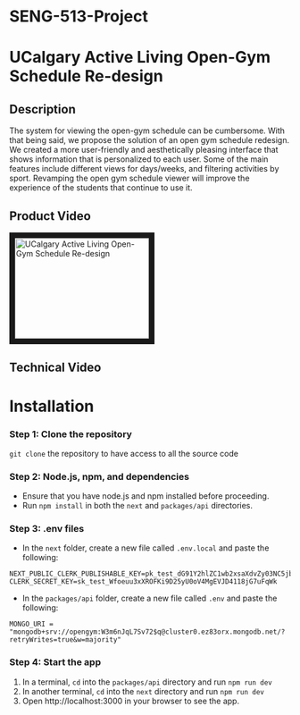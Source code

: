 # SENG-513-Project
# UCalgary Active Living Open-Gym Schedule Re-design

## Description

The system for viewing the open-gym schedule can be cumbersome. With that being said, we propose the solution of an open gym schedule redesign. We created a more user-friendly and aesthetically pleasing interface that shows information that is personalized to each user. Some of the main features include different views for days/weeks, and filtering activities by sport. Revamping the open gym schedule viewer will improve the experience of the students that continue to use it.

## Product Video

<a href="https://www.youtube.com/watch?v=qUZMICcguxU" target="_blank">
  <img src="http://img.youtube.com/vi/qUZMICcguxU/0.jpg" 
  alt="UCalgary Active Living Open-Gym Schedule Re-design" width="240" height="180" border="10" />
</a>

## Technical Video

# Installation

### Step 1: Clone the repository

`git clone` the repository to have access to all the source code

### Step 2: Node.js, npm, and dependencies

- Ensure that you have node.js and npm installed before proceeding.
- Run `npm install` in both the `next` and `packages/api` directories.

### Step 3: .env files

- In the `next` folder, create a new file called `.env.local` and paste the following: <br>
```
NEXT_PUBLIC_CLERK_PUBLISHABLE_KEY=pk_test_dG91Y2hlZC1wb2xsaXdvZy03NC5jbGVyay5hY2NvdW50cy5kZXYk
CLERK_SECRET_KEY=sk_test_Wfoeuu3xXROFKi9D25yU0oV4MgEVJD4118jG7uFqWk
```
- In the `packages/api` folder, create a new file called `.env` and paste the following: <br>
```
MONGO_URI = "mongodb+srv://opengym:W3m6nJqL7Sv72$q@cluster0.ez83orx.mongodb.net/?retryWrites=true&w=majority" 
```

### Step 4: Start the app

1. In a terminal, `cd` into the `packages/api` directory and run `npm run dev`
2. In another terminal, `cd` into the `next` directory and run `npm run dev`
3. Open http://localhost:3000 in your browser to see the app.
